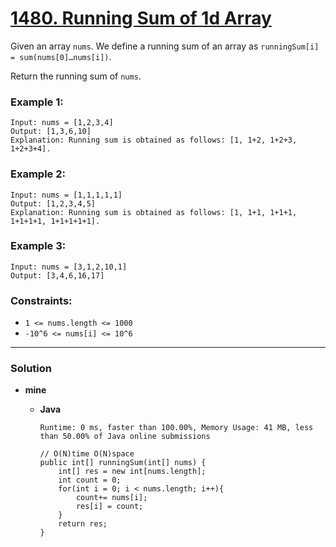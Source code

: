 # [1480. Running Sum of 1d Array](https://leetcode.com/problems/running-sum-of-1d-array/)

Given an array `nums`. We define a running sum of an array as `runningSum[i] = sum(nums[0]…nums[i])`.

Return the running sum of `nums`.

 

### Example 1:
```
Input: nums = [1,2,3,4]
Output: [1,3,6,10]
Explanation: Running sum is obtained as follows: [1, 1+2, 1+2+3, 1+2+3+4].
```

### Example 2:
```
Input: nums = [1,1,1,1,1]
Output: [1,2,3,4,5]
Explanation: Running sum is obtained as follows: [1, 1+1, 1+1+1, 1+1+1+1, 1+1+1+1+1].
```

### Example 3:
```
Input: nums = [3,1,2,10,1]
Output: [3,4,6,16,17]
```


### Constraints:
* `1 <= nums.length <= 1000`
* `-10^6 <= nums[i] <= 10^6`

---

### Solution
* **mine**
  * **Java**
  
    `Runtime: 0 ms, faster than 100.00%, Memory Usage: 41 MB, less than 50.00% of Java online submissions`
    ```
    // O(N)time O(N)space
    public int[] runningSum(int[] nums) {
        int[] res = new int[nums.length];
        int count = 0;
        for(int i = 0; i < nums.length; i++){
            count+= nums[i];
            res[i] = count;
        }
        return res;
    }
    ```
